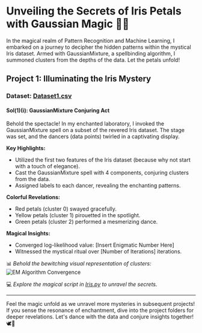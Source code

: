 # Unveiling the Secrets of Iris Petals with Gaussian Magic 🌺✨

In the magical realm of Pattern Recognition and Machine Learning, I embarked on a journey to decipher the hidden patterns within the mystical Iris dataset. Armed with GaussianMixture, a spellbinding algorithm, I summoned clusters from the depths of the data. Let the petals unfold!

## Project 1: Illuminating the Iris Mystery

### Dataset: [Dataset1.csv](link_to_dataset1)

#### Sol(1)(i): GaussianMixture Conjuring Act

Behold the spectacle! In my enchanted laboratory, I invoked the GaussianMixture spell on a subset of the revered Iris dataset. The stage was set, and the dancers (data points) twirled in a captivating display.

**Key Highlights:**
- Utilized the first two features of the Iris dataset (because why not start with a touch of elegance).
- Cast the GaussianMixture spell with 4 components, conjuring clusters from the data.
- Assigned labels to each dancer, revealing the enchanting patterns.

**Colorful Revelations:**
- Red petals (cluster 0) swayed gracefully.
- Yellow petals (cluster 1) pirouetted in the spotlight.
- Green petals (cluster 2) performed a mesmerizing dance.

**Magical Insights:**
- Converged log-likelihood value: [Insert Enigmatic Number Here]
- Witnessed the mystical ritual over [Number of Iterations] iterations.

📊 *Behold the bewitching visual representation of clusters:*
![EM Algorithm Convergence](https://user-images.githubusercontent.com/62890614/233840589-a49a7481-d081-47fc-a9df-0eb0e6a71350.png)

💻 *Explore the magical script in [Iris.py](link_to_code) to unravel the secrets.*

---

Feel the magic unfold as we unravel more mysteries in subsequent projects! If you sense the resonance of enchantment, dive into the project folders for deeper revelations. Let's dance with the data and conjure insights together! 🕊💫
